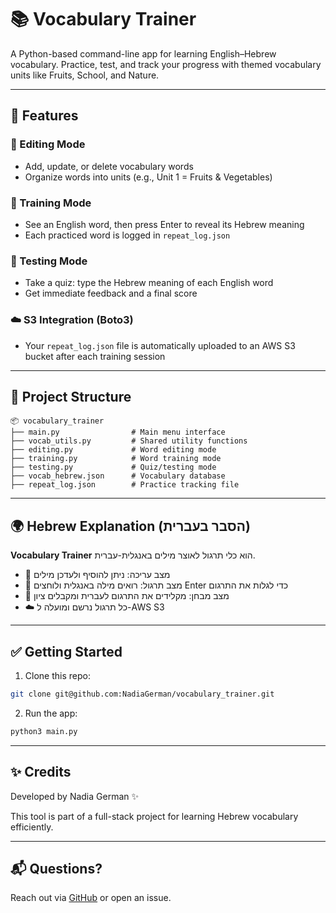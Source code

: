 # 📚 Vocabulary Trainer

A Python-based command-line app for learning English–Hebrew vocabulary.
Practice, test, and track your progress with themed vocabulary units like Fruits, School, and Nature.

---

## 🚀 Features

### 🧩 Editing Mode

* Add, update, or delete vocabulary words
* Organize words into units (e.g., Unit 1 = Fruits & Vegetables)

### 📖 Training Mode

* See an English word, then press Enter to reveal its Hebrew meaning
* Each practiced word is logged in `repeat_log.json`

### 🧪 Testing Mode

* Take a quiz: type the Hebrew meaning of each English word
* Get immediate feedback and a final score

### ☁️ S3 Integration (Boto3)

* Your `repeat_log.json` file is automatically uploaded to an AWS S3 bucket after each training session

---

## 🧠 Project Structure

```
📦 vocabulary_trainer
├── main.py                # Main menu interface
├── vocab_utils.py         # Shared utility functions
├── editing.py             # Word editing mode
├── training.py            # Word training mode
├── testing.py             # Quiz/testing mode
├── vocab_hebrew.json      # Vocabulary database
├── repeat_log.json        # Practice tracking file
```

---

## 🌍 Hebrew Explanation (הסבר בעברית)

**Vocabulary Trainer** הוא כלי תרגול לאוצר מילים באנגלית-עברית.

* 🧩 מצב עריכה: ניתן להוסיף ולעדכן מילים
* 📖 מצב תרגול: רואים מילה באנגלית ולוחצים Enter כדי לגלות את התרגום
* 🧪 מצב מבחן: מקלידים את התרגום לעברית ומקבלים ציון
* ☁️ כל תרגול נרשם ומועלה ל-AWS S3

---

## ✅ Getting Started

1. Clone this repo:

```bash
git clone git@github.com:NadiaGerman/vocabulary_trainer.git
```

2. Run the app:

```bash
python3 main.py
```

---

## ✨ Credits

Developed by Nadia German ✨

This tool is part of a full-stack project for learning Hebrew vocabulary efficiently.

---

## 📬 Questions?

Reach out via [GitHub](https://github.com/NadiaGerman) or open an issue.
